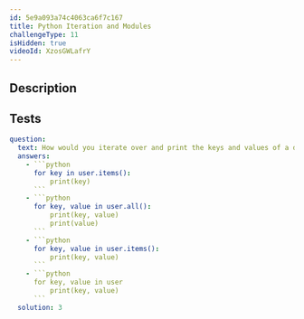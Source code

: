 ```yaml
---
id: 5e9a093a74c4063ca6f7c167
title: Python Iteration and Modules
challengeType: 11
isHidden: true
videoId: XzosGWLafrY
---
```


## Description
<section id='description'>
</section>

## Tests
<section id='tests'>

```yml
question:
  text: How would you iterate over and print the keys and values of a dictionary named "user"?
  answers:
    - ```python
      for key in user.items():
          print(key)
      ```
    - ```python
      for key, value in user.all():
          print(key, value)
          print(value)
      ```
    - ```python
      for key, value in user.items():
          print(key, value)
      ```
    - ```python
      for key, value in user
          print(key, value)
      ```
  solution: 3
```

</section>
